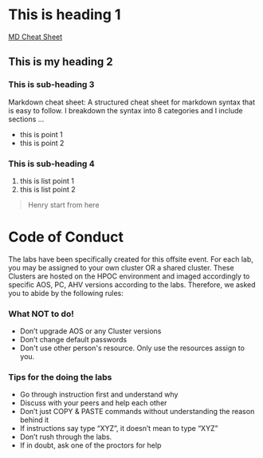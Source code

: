 # This is heading 1

[MD Cheat Sheet](https://www.markdownguide.org/cheat-sheet/)
## This is my heading 2

### This is sub-heading 3

Markdown cheat sheet: A structured cheat sheet for markdown syntax that is easy to follow. I breakdown the syntax into 8 categories and I include sections ...

- this is point 1
- this is point 2

### This is sub-heading 4
1. this is list point 1
2. this is list point 2

> Henry start from here

# Code of Conduct

The labs have been specifically created for this offsite event. For each lab, you may be assigned to your own cluster OR a shared cluster. These Clusters are hosted on the HPOC environment and imaged accordingly to specific AOS, PC, AHV versions according to the labs. Therefore, we asked you to abide by the following rules:

### What NOT to do!

- Don’t upgrade AOS or any Cluster versions
- Don’t change default passwords
- Don't use other person's resource. Only use the resources assign to you.

### Tips for the doing the labs

- Go through instruction first and understand why 
- Discuss with your peers and help each other
- Don’t just COPY & PASTE commands without understanding the reason behind it
- If instructions say type “XYZ”, it doesn’t mean to type “XYZ”
- Don’t rush through the labs.
- If in doubt, ask one of the proctors for help


